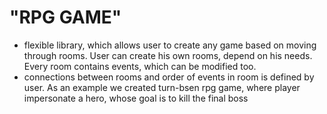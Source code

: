 # "RPG GAME"
- flexible library, which allows user to create any game based on moving through rooms. User can create his own rooms, depend on his needs. Every room contains events, which can be modified too.
- connections between rooms and order of events in room is defined by user.
As an example we created turn-bsen rpg game, where player impersonate a hero, whose goal is to kill the final boss
